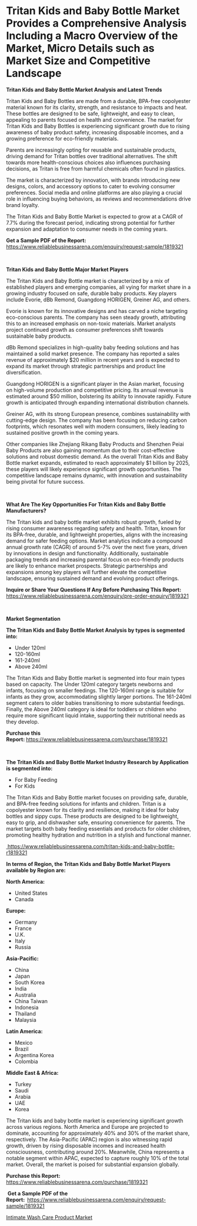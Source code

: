 <p><h1>Tritan Kids and Baby Bottle Market Provides a Comprehensive Analysis Including a Macro Overview of the Market, Micro Details such as Market Size and Competitive Landscape</h1></p><p><strong>Tritan Kids and Baby Bottle Market Analysis and Latest Trends</strong></p>
<p><p>Tritan Kids and Baby Bottles are made from a durable, BPA-free copolyester material known for its clarity, strength, and resistance to impacts and heat. These bottles are designed to be safe, lightweight, and easy to clean, appealing to parents focused on health and convenience. The market for Tritan Kids and Baby Bottles is experiencing significant growth due to rising awareness of baby product safety, increasing disposable incomes, and a growing preference for eco-friendly materials. </p><p>Parents are increasingly opting for reusable and sustainable products, driving demand for Tritan bottles over traditional alternatives. The shift towards more health-conscious choices also influences purchasing decisions, as Tritan is free from harmful chemicals often found in plastics.</p><p>The market is characterized by innovation, with brands introducing new designs, colors, and accessory options to cater to evolving consumer preferences. Social media and online platforms are also playing a crucial role in influencing buying behaviors, as reviews and recommendations drive brand loyalty.</p><p>The Tritan Kids and Baby Bottle Market is expected to grow at a CAGR of 7.7% during the forecast period, indicating strong potential for further expansion and adaptation to consumer needs in the coming years.</p></p>
<p><strong>Get a Sample PDF of the Report:&nbsp;</strong> <a href="https://www.reliablebusinessarena.com/enquiry/request-sample/1819321?utm_campaign=2112&utm_medium=2&utm_source=Github&utm_content=ia&utm_term=09022025&utm_id=tritan-kids-and-baby-bottle">https://www.reliablebusinessarena.com/enquiry/request-sample/1819321</a></p>
<p>&nbsp;</p>
<p><strong>Tritan Kids and Baby Bottle Major Market Players</strong></p>
<p><p>The Tritan Kids and Baby Bottle market is characterized by a mix of established players and emerging companies, all vying for market share in a growing industry focused on safe, durable baby products. Key players include Evorie, dBb Remond, Guangdong HORIGEN, Greiner AG, and others.</p><p>Evorie is known for its innovative designs and has carved a niche targeting eco-conscious parents. The company has seen steady growth, attributing this to an increased emphasis on non-toxic materials. Market analysts project continued growth as consumer preferences shift towards sustainable baby products.</p><p>dBb Remond specializes in high-quality baby feeding solutions and has maintained a solid market presence. The company has reported a sales revenue of approximately $20 million in recent years and is expected to expand its market through strategic partnerships and product line diversification.</p><p>Guangdong HORIGEN is a significant player in the Asian market, focusing on high-volume production and competitive pricing. Its annual revenue is estimated around $50 million, bolstering its ability to innovate rapidly. Future growth is anticipated through expanding international distribution channels.</p><p>Greiner AG, with its strong European presence, combines sustainability with cutting-edge design. The company has been focusing on reducing carbon footprints, which resonates well with modern consumers, likely leading to sustained positive growth in the coming years.</p><p>Other companies like Zhejiang Rikang Baby Products and Shenzhen Peiai Baby Products are also gaining momentum due to their cost-effective solutions and robust domestic demand. As the overall Tritan Kids and Baby Bottle market expands, estimated to reach approximately $1 billion by 2025, these players will likely experience significant growth opportunities. The competitive landscape remains dynamic, with innovation and sustainability being pivotal for future success.</p></p>
<p>&nbsp;</p>
<p><strong>What Are The Key Opportunities For Tritan Kids and Baby Bottle Manufacturers?</strong></p>
<p><p>The Tritan kids and baby bottle market exhibits robust growth, fueled by rising consumer awareness regarding safety and health. Tritan, known for its BPA-free, durable, and lightweight properties, aligns with the increasing demand for safer feeding options. Market analytics indicate a compound annual growth rate (CAGR) of around 5-7% over the next five years, driven by innovations in design and functionality. Additionally, sustainable packaging trends and increasing parental focus on eco-friendly products are likely to enhance market prospects. Strategic partnerships and expansions among key players will further elevate the competitive landscape, ensuring sustained demand and evolving product offerings.</p></p>
<p><strong>Inquire or Share Your Questions If Any Before Purchasing This Report:</strong> <a href="https://www.reliablebusinessarena.com/enquiry/pre-order-enquiry/1819321?utm_campaign=2112&utm_medium=2&utm_source=Github&utm_content=ia&utm_term=09022025&utm_id=tritan-kids-and-baby-bottle">https://www.reliablebusinessarena.com/enquiry/pre-order-enquiry/1819321</a></p>
<p>&nbsp;</p>
<p><strong>Market Segmentation</strong></p>
<p><strong>The Tritan Kids and Baby Bottle Market Analysis by types is segmented into:</strong></p>
<p><ul><li>Under 120ml</li><li>120-160ml</li><li>161-240ml</li><li>Above 240ml</li></ul></p>
<p><p>The Tritan Kids and Baby Bottle market is segmented into four main types based on capacity. The Under 120ml category targets newborns and infants, focusing on smaller feedings. The 120-160ml range is suitable for infants as they grow, accommodating slightly larger portions. The 161-240ml segment caters to older babies transitioning to more substantial feedings. Finally, the Above 240ml category is ideal for toddlers or children who require more significant liquid intake, supporting their nutritional needs as they develop.</p></p>
<p><strong>Purchase this Report:&nbsp;</strong><a href="https://www.reliablebusinessarena.com/purchase/1819321?utm_campaign=2112&utm_medium=2&utm_source=Github&utm_content=ia&utm_term=09022025&utm_id=tritan-kids-and-baby-bottle">https://www.reliablebusinessarena.com/purchase/1819321</a></p>
<p>&nbsp;</p>
<p><strong>The Tritan Kids and Baby Bottle Market Industry Research by Application is segmented into:</strong></p>
<p><ul><li>For Baby Feeding</li><li>For Kids</li></ul></p>
<p><p>The Tritan Kids and Baby Bottle market focuses on providing safe, durable, and BPA-free feeding solutions for infants and children. Tritan is a copolyester known for its clarity and resilience, making it ideal for baby bottles and sippy cups. These products are designed to be lightweight, easy to grip, and dishwasher safe, ensuring convenience for parents. The market targets both baby feeding essentials and products for older children, promoting healthy hydration and nutrition in a stylish and functional manner.</p></p>
<p><a href="https://www.reliablebusinessarena.com/tritan-kids-and-baby-bottle-r1819321?utm_campaign=2112&utm_medium=2&utm_source=Github&utm_content=ia&utm_term=09022025&utm_id=tritan-kids-and-baby-bottle">&nbsp;https://www.reliablebusinessarena.com/tritan-kids-and-baby-bottle-r1819321</a></p>
<p><strong>In terms of Region, the Tritan Kids and Baby Bottle Market Players available by Region are:</strong></p>
<p>
    <p> <strong> North America: </strong>
        <ul>
            <li>United States</li>
            <li>Canada</li>
        </ul>
        </p> 
    <p> <strong> Europe: </strong>
        <ul>
            <li>Germany</li>
            <li>France</li>
            <li>U.K.</li>
            <li>Italy</li>
            <li>Russia</li>
        </ul>
        </p> 
    <p> <strong> Asia-Pacific: </strong>
        <ul>
            <li>China</li>
            <li>Japan</li>
            <li>South Korea</li>
            <li>India</li>
            <li>Australia</li>
            <li>China Taiwan</li>
            <li>Indonesia</li>
            <li>Thailand</li>
            <li>Malaysia</li>
        </ul>
        </p> 
    <p> <strong> Latin America: </strong>
        <ul>
            <li>Mexico</li>
            <li>Brazil</li>
            <li>Argentina Korea</li>
            <li>Colombia</li>
        </ul>
        </p> 
    <p> <strong> Middle East & Africa: </strong>
        <ul>
            <li>Turkey</li>
            <li>Saudi</li>
            <li>Arabia</li>
            <li>UAE</li>
            <li>Korea</li>
        </ul>
    </p>
    </p>
<p><p>The Tritan kids and baby bottle market is experiencing significant growth across various regions. North America and Europe are projected to dominate, accounting for approximately 40% and 30% of the market share, respectively. The Asia-Pacific (APAC) region is also witnessing rapid growth, driven by rising disposable incomes and increased health consciousness, contributing around 20%. Meanwhile, China represents a notable segment within APAC, expected to capture roughly 10% of the total market. Overall, the market is poised for substantial expansion globally.</p></p>
<p><strong>Purchase this Report: </strong><a href="https://www.reliablebusinessarena.com/purchase/1819321?utm_campaign=2112&utm_medium=2&utm_source=Github&utm_content=ia&utm_term=09022025&utm_id=tritan-kids-and-baby-bottle">https://www.reliablebusinessarena.com/purchase/1819321</a></p>
<p>&nbsp;<strong>Get a Sample PDF of the Report:&nbsp;&nbsp;</strong><a href="https://www.reliablebusinessarena.com/enquiry/request-sample/1819321?utm_campaign=2112&utm_medium=2&utm_source=Github&utm_content=ia&utm_term=09022025&utm_id=tritan-kids-and-baby-bottle">https://www.reliablebusinessarena.com/enquiry/request-sample/1819321</a></p>
<p><strong></strong></p>
<p><p><a href="https://github.com/AshikRahman991/Market-Research-Report-List-1/blob/main/intimate-wash-care-product-market.md?utm_campaign=2112&utm_medium=2&utm_source=Github&utm_content=ia&utm_term=09022025&utm_id=tritan-kids-and-baby-bottle">Intimate Wash Care Product Market</a></p></p>